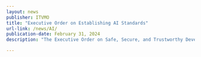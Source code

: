 ```yaml
---
layout: news
publisher: ITVMO
title: "Executive Order on Establishing AI Standards"
url-link: /news/AI/
publication-date: February 31, 2024
description: "The Executive Order on Safe, Secure, and Trustworthy Development and Use of Artificial Intelligence (AI) sets in motion a wave of agency activity across the federal government. This impacts various agencies in specific ways, influencing their approach to AI development, use, and regulation. The Office of Management and Budget (OMB) plays a crucial role in the execution of the Executive Order through its coordinating, standard-setting, and oversight functions, and working with the ITVMO has outlined key components here."

---
```

